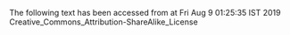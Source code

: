 The following text has been accessed from at Fri Aug 9 01:25:35 IST 2019
Creative_Commons_Attribution-ShareAlike_License
